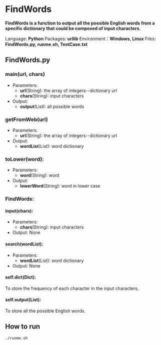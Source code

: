# FindWords

**FindWords is a function to output all the possible English words from a specific dictionary that could be composed of input characters.**

Language: **Python**
Packages: **urllib**
Environment：**Windows, Linux**
Files: **FindWords.py, runme.sh, TestCase.txt**


## FindWords.py
### main(url, chars)
+ Parameters:
    + **url**(String): the array of integers--dictionary url
    + **chars**(String): input characters
+ Output:
    + **output**(List): all possible words

### getFromWeb(url)
+ Parameters:
    + **url**(String): the array of integers--dictionary url
+ Output:
    + **wordList**(List): word dictionary

### toLower(word):
+ Parameters:
    + **word**(String): word
+ Output:
    + **lowerWord**(String): word in lower case

### FindWords:
#### input(chars):
+ Parameters:
    + **chars**(String): input characters
+ Output: None

#### search(wordList):
+ Parameters:
    + **wordList**(List): word dictionary
+ Output: None

#### self.dict(Dict):
To store the frequency of each character in the input characters.

#### self.output(List):
To store all the possible English words.

## How to run
`./runme.sh`